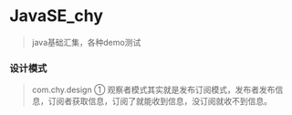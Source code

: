 # JavaSE_chy
> java基础汇集，各种demo测试


### 设计模式
> com.chy.design 
> ① 观察者模式其实就是发布订阅模式，发布者发布信息，订阅者获取信息，订阅了就能收到信息，没订阅就收不到信息。
